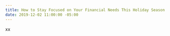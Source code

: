 ```yaml
---
title: How to Stay Focused on Your Financial Needs This Holiday Season
date: 2019-12-02 11:00:00 -05:00
---
```


xx